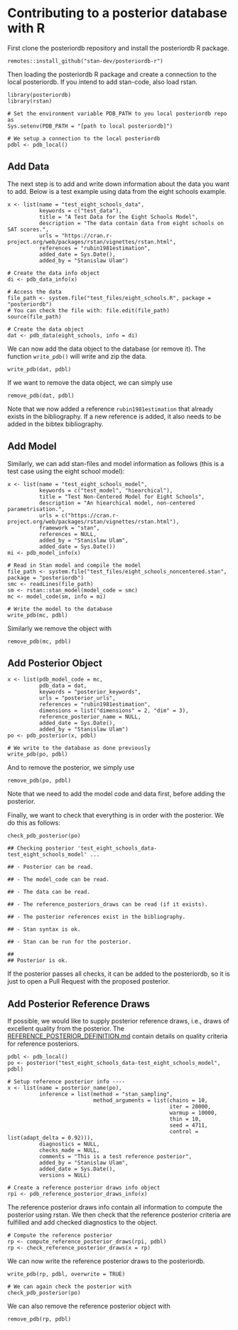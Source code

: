 <!-- CONTRIBUTING.md is generated from CONTRIBUTING.Rmd. Please edit that file -->

Contributing to a posterior database with R
===========================================

First clone the posteriordb repository and install the posteriordb R
package.

    remotes::install_github("stan-dev/posteriordb-r")

Then loading the posteriordb R package and create a connection to the
local posteriordb. If you intend to add stan-code, also load rstan.

    library(posteriordb)
    library(rstan)

    # Set the environment variable PDB_PATH to you local posteriordb repo as
    Sys.setenv(PDB_PATH = "[path to local posteriordb]")

    # We setup a connection to the local posteriordb
    pdbl <- pdb_local()

Add Data
--------

The next step is to add and write down information about the data you
want to add. Below is a test example using data from the eight schools
example.

    x <- list(name = "test_eight_schools_data",
              keywords = c("test_data"),
              title = "A Test Data for the Eight Schools Model",
              description = "The data contain data from eight schools on SAT scores.",
              urls = "https://cran.r-project.org/web/packages/rstan/vignettes/rstan.html",
              references = "rubin1981estimation",
              added_date = Sys.Date(),
              added_by = "Stanislaw Ulam")

    # Create the data info object
    di <- pdb_data_info(x)

    # Access the data
    file_path <- system.file("test_files/eight_schools.R", package = "posteriordb")
    # You can check the file with: file.edit(file_path)
    source(file_path)

    # Create the data object
    dat <- pdb_data(eight_schools, info = di)

We can now add the data object to the database (or remove it). The
function `write_pdb()` will write and zip the data.

    write_pdb(dat, pdbl)

If we want to remove the data object, we can simply use

    remove_pdb(dat, pdbl)

Note that we now added a reference `rubin1981estimation` that already
exists in the bibliography. If a new reference is added, it also needs
to be added in the bibtex bibliography.

Add Model
---------

Similarly, we can add stan-files and model information as follows (this
is a test case using the eight school model):

    x <- list(name = "test_eight_schools_model",
              keywords = c("test_model", "hiearchical"),
              title = "Test Non-Centered Model for Eight Schools",
              description = "An hiearchical model, non-centered parametrisation.",
              urls = c("https://cran.r-project.org/web/packages/rstan/vignettes/rstan.html"),
              framework = "stan",
              references = NULL,
              added_by = "Stanislaw Ulam",
              added_date = Sys.Date())
    mi <- pdb_model_info(x)

    # Read in Stan model and compile the model
    file_path <- system.file("test_files/eight_schools_noncentered.stan", package = "posteriordb")
    smc <- readLines(file_path)
    sm <- rstan::stan_model(model_code = smc)
    mc <- model_code(sm, info = mi)

    # Write the model to the database
    write_pdb(mc, pdbl)

Similarly we remove the object with

    remove_pdb(mc, pdbl)

Add Posterior Object
--------------------

    x <- list(pdb_model_code = mc,
              pdb_data = dat,
              keywords = "posterior_keywords",
              urls = "posterior_urls",
              references = "rubin1981estimation",
              dimensions = list("dimensions" = 2, "dim" = 3),
              reference_posterior_name = NULL,
              added_date = Sys.Date(),
              added_by = "Stanislaw Ulam")
    po <- pdb_posterior(x, pdbl)

    # We write to the database as done previously
    write_pdb(po, pdbl)

And to remove the posterior, we simply use

    remove_pdb(po, pdbl)

Note that we need to add the model code and data first, before adding
the posterior.

Finally, we want to check that everything is in order with the
posterior. We do this as follows:

    check_pdb_posterior(po)

    ## Checking posterior 'test_eight_schools_data-test_eight_schools_model' ...

    ## - Posterior can be read.

    ## - The model_code can be read.

    ## - The data can be read.

    ## - The reference_posteriors_draws can be read (if it exists).

    ## - The posterior references exist in the bibliography.

    ## - Stan syntax is ok.

    ## - Stan can be run for the posterior.

    ##
    ## Posterior is ok.

If the posterior passes all checks, it can be added to the posteriordb,
so it is just to open a Pull Request with the proposed posterior.

Add Posterior Reference Draws
-----------------------------

If possible, we would like to supply posterior reference draws, i.e.,
draws of excellent quality from the posterior. The
[REFERENCE\_POSTERIOR\_DEFINITION.md](https://github.com/stan-dev/posteriordb/blob/master/doc/REFERENCE_POSTERIOR_DEFINITION.md)
contain details on quality criteria for reference posteriors.

    pdbl <- pdb_local()
    po <- posterior("test_eight_schools_data-test_eight_schools_model", pdbl)

    # Setup reference posterior info ----
    x <- list(name = posterior_name(po),
              inference = list(method = "stan_sampling",
                               method_arguments = list(chains = 10,
                                                       iter = 20000,
                                                       warmup = 10000,
                                                       thin = 10,
                                                       seed = 4711,
                                                       control = list(adapt_delta = 0.92))),
              diagnostics = NULL,
              checks_made = NULL,
              comments = "This is a test reference posterior",
              added_by = "Stanislaw Ulam",
              added_date = Sys.Date(),
              versions = NULL)

    # Create a reference posterior draws info object
    rpi <- pdb_reference_posterior_draws_info(x)

The reference posterior draws info contain all information to compute
the posterior using rstan. We then check that the reference posterior
criteria are fulfilled and add checked diagnostics to the object.

    # Compute the reference posterior
    rp <- compute_reference_posterior_draws(rpi, pdbl)
    rp <- check_reference_posterior_draws(x = rp)

We can now write the reference posterior draws to the posteriordb.

    write_pdb(rp, pdbl, overwrite = TRUE)

    # We can again check the posterior with
    check_pdb_posterior(po)

We can also remove the reference posterior object with

    remove_pdb(rp, pdbl)
